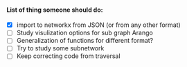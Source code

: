 #### List of thing someone should do:

  * [x] import to networkx from JSON (or from any other format)
  * [ ] Study visulization options for sub graph Arango
  * [ ] Generalization of functions for different format?
  * [ ] Try to study some subnetwork
  * [ ] Keep correcting code from traversal
